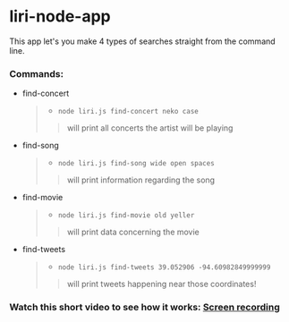 # liri-node-app
This app let's you make 4 types of searches straight from the command line. 

### Commands:
* find-concert
    > * `node liri.js find-concert neko case` 
    >> will print all concerts the artist will be playing
* find-song
    > * `node liri.js find-song wide open spaces` 
    >> will print information regarding the song
* find-movie
    > * `node liri.js find-movie old yeller` 
    >> will print data concerning the movie
* find-tweets
    > * `node liri.js find-tweets 39.052906 -94.60982849999999` 
    >> will print tweets happening near those coordinates!

### Watch this short video to see how it works: [Screen recording](https://youtu.be/upfLsDr5vj0)